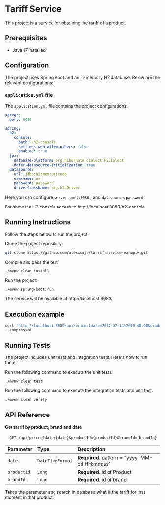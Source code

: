 # Tariff Service

This project is a service for obtaining the tariff of a product.

## Prerequisites

- Java 17 installed

## Configuration

The project uses Spring Boot and an in-memory H2 database. Below are the relevant configurations:

### `application.yml` file

The `application.yml` file contains the project configurations.

```yml
server:
  port: 8080

spring:
  h2:
    console:
      path: /h2-console
      settings.web-allow-others: false
      enabled: true
  jpa:
    database-platform: org.hibernate.dialect.H2Dialect
    defer-datasource-initialization: true
  datasource:
    url: jdbc:h2:mem:pricedb
    username: sa
    password: password
    driverClassName: org.h2.Driver
```

Here you can configure `server port:8080` , and `datasource.password`

For show the H2 console access to http://localhost:8080/h2-console

## Running Instructions
Follow the steps below to run the project:

Clone the project repository:

```bash
git clone https://github.com/alexxsnjr/tarrif-service-example.git
```
Compile and pass the test
```bash
./mvnw clean install
```

Run the project:

```bash
./mvnw spring-boot:run
```
The service will be available at http://localhost:8080.

## Execution example

```bash
curl 'http://localhost:8080/api/prices?date=2020-07-14%2010:00:00&productId=35455&brandId=1' \
--compressed
```

## Running Tests
The project includes unit tests and integration tests. Here's how to run them:


Run the following command to execute the unit tests:

```bash
./mvnw clean test
```
Run the following command to execute the integration tests and unit test:

```bash
./mvnw clean verify
```



## API Reference

#### Get tarrif by product, brand and date

```http
  GET /api/prices?date={date}&productId={productId}&brandId={brandId}
```

| Parameter | Type     | Description                |
| :-------- | :------- | :------------------------- |
| `date`    | `DateTimeFormat` | **Required**. pattern = "yyyy-MM-dd HH:mm:ss" |
| `productid`    | `Long` | **Required**. id of Product |
| `brandId`    | `Long` | **Required**. id of brand |



Takes the parameter and search in database what is the tariff for that moment in that product.

